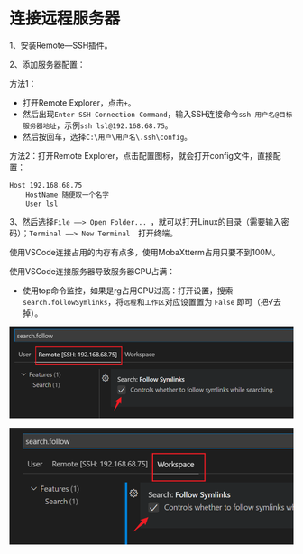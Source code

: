 # 连接远程服务器

1、安装Remote—SSH插件。

2、添加服务器配置：

方法1：

- 打开Remote Explorer，点击`+`。
- 然后出现`Enter SSH Connection Command`，输入SSH连接命令`ssh 用户名@目标服务器地址`，示例`ssh lsl@192.168.68.75`。
- 然后按回车，选择`C:\用户\用户名\.ssh\config`。

方法2：打开Remote Explorer，点击配置图标，就会打开config文件，直接配置：

```ssh
Host 192.168.68.75
	HostName 随便取一个名字
	User lsl
```

3、然后选择`File ——> Open Folder... `，就可以打开Linux的目录（需要输入密码）；`Terminal ——> New Terminal  `打开终端。

使用VSCode连接占用的内存有点多，使用MobaXtterm占用只要不到100M。

使用VSCode连接服务器导致服务器CPU占满：

- 使用top命令监控，如果是rg占用CPU过高：打开设置，搜索 `search.followSymlinks`，将`远程`和`工作区`对应设置置为 `False` 即可（把√去掉）。

![](vscodeImg/linuxandVsc.png)

![](vscodeImg/linuxandVsc2.png)

